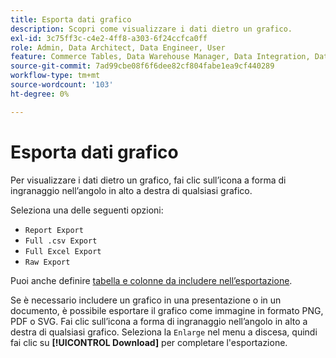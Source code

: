 ```yaml
---
title: Esporta dati grafico
description: Scopri come visualizzare i dati dietro un grafico.
exl-id: 3c75ff3c-c4e2-4ff8-a303-6f24ccfca0ff
role: Admin, Data Architect, Data Engineer, User
feature: Commerce Tables, Data Warehouse Manager, Data Integration, Data Import/Export
source-git-commit: 7ad99cbe08f6f6dee82cf804fabe1ea9cf440289
workflow-type: tm+mt
source-wordcount: '103'
ht-degree: 0%

---
```


# Esporta dati grafico

Per visualizzare i dati dietro un grafico, fai clic sull’icona a forma di ingranaggio nell’angolo in alto a destra di qualsiasi grafico.

Seleziona una delle seguenti opzioni:

- `Report Export`
- `Full .csv Export`
- `Full Excel Export`
- `Raw Export`

Puoi anche definire [tabella e colonne da includere nell’esportazione](../../tutorials/export-raw-data.md).

Se è necessario includere un grafico in una presentazione o in un documento, è possibile esportare il grafico come immagine in formato PNG, PDF o SVG. Fai clic sull’icona a forma di ingranaggio nell’angolo in alto a destra di qualsiasi grafico. Seleziona la `Enlarge` nel menu a discesa, quindi fai clic su **[!UICONTROL Download]** per completare l&#39;esportazione.
